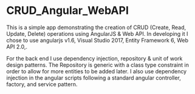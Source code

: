 # CRUD_Angular_WebAPI

This is a simple app demonstrating the creation of CRUD (Create, Read, Update, Delete) operations using AngularJS & Web API.  In developing it I chose to use angularjs v1.6, Visual Studio 2017, Entity Framework 6, Web API 2.0,.

For the back end I use dependency injection, repository & unit of work design patterns. The Repository is generic with a class type constraint in order to allow for more entities to be added later.  I also use dependency injection in the angular scripts following a standard angular controller, factory, and service pattern.


